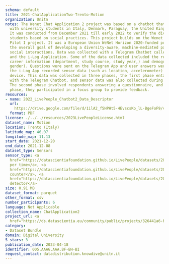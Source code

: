 ```yaml
---
schema: default
title: 2021-ChatApplicationTwo-Trento-Motion
organization: Unitn
notes: The Wenet Chat Application 2 project was based on a chatbot that interacted
  with university students in Italy, Denmark, Paraguay, the United Kingdom, and Mongolia.
  It was conducted from December 2021 till early 2022 to verify the diversity among
  students based on social practices. This project builds on the Wenet Chat Application
  Pilot I project. It was a European Union WeNet Horizon 2020-funded project with
  the overall goal of developing a diversity-aware, machine-mediated paradigm for
  social interactions. Data was collected with a Telegram Chatbot called Ask4help
  and the i-Log Application. Some of the data collected included the respondent's
  career information (department, study course, study year,) and demographics (age,
  gender). Questions were sent on the Telegram App and user answers were recorded,
  the i-Log App recorded sensor data (such as location, accelerometer) from the user
  device. This data was collected in three phases, the first phase entailed interacting
  with the Telegram Chatbot, and sensor data was also collected during this phase.
  The second phase involved respondents answering a questionnaire, and in the third
  phase, they participated in a focus group to provide feedback.
resources:
- name: 2022_LivePeople_Chatbot2_Data_Descriptor
  url: 
    https://drive.google.com/file/d/1ilA2_f5HPHt5-4EvscsKo_lL-BgeFoF9/view?usp=sharing
  format: PDF
license: ./../../resources/2023LivePeopleLicense.html
dataset_name: Motion
location: Trento (Italy)
latitude_map: 46.07
longitude_map: 11.13
start_date: 2021-12-20
end_date: 2021-12-08
dataset_type: Sensors
sensor_type: <a 
  href="https://datascientiafoundation.github.io/LivePeople/datasets/2021-CH2-Trento-Activities%20Per%20Time/">activities
  per time</a>, <a 
  href="https://datascientiafoundation.github.io/LivePeople/datasets/2021-CH2-Trento-Step%20Counter%20Event/">step
  counter</a>, <a 
  href="https://datascientiafoundation.github.io/LivePeople/datasets/2021-CH2-Trento-Step%20Detector%20Event/">step
  detector</a>
size: 0.91 MB
dataset_format: parquet
other_format: csv
number_participants: 6
language: Not Applicable
collection_name: ChatApplication2
project_url: <a 
  href="https://ds.datascientia.eu/community/public/projects/326441a6-bc15-4393-b8e0-6ea7fcb4452e">https://ds.datascientia.eu/community/public/projects/326441a6-bc15-4393-b8e0-6ea7fcb4452e</a>
category:
- Dataset Bundle
domain: Digital University
5_stars: 3
publication_date: 2023-04-18
identifier: 005.AAAG.AAA.BF-BH-BI
request_contact: datadistribution.knowdive@unitn.it
---
```


